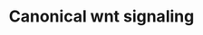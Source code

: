 ---
annotations:
- id: PW:0000201
  parent: signaling pathway
  type: Pathway Ontology
  value: Wnt signaling, canonical pathway
authors:
- SFGKrens
- Khanspers
- MaintBot
- Christine Chichester
- Mkutmon
- Egonw
- AlexanderPico
- Fehrhart
description: This pathway describes canonical wnt signaling in zebrafish (Danio rerio).
last-edited: 2021-05-27
organisms:
- Danio rerio
redirect_from:
- /index.php/Pathway:WP566
- /instance/WP566
revision: null
schema-jsonld:
- '@context': https://schema.org/
  '@id': https://wikipathways.github.io/pathways/WP566.html
  '@type': Dataset
  creator:
    '@type': Organization
    name: WikiPathways
  description: This pathway describes canonical wnt signaling in zebrafish (Danio
    rerio).
  keywords:
  - APC
  - CBP / p300
  - CKI-alpha
  - E-cadherin
  - E12 / tcf3
  - GBP
  - LRP5
  - NLK
  - PKC
  - RA receptor g
  - RhoAa
  - RhoAb
  - RhoAc
  - RhoAd
  - RhoAe
  - Tak1
  - VEGFa
  - axin1
  - axin2
  - axin2 / conductin
  - beta-catenin1
  - beta-catenin2
  - bglap
  - birc5a
  - birc5b
  - bmp2b
  - bmp4
  - boz
  - c-jun
  - c-myc
  - camk1g
  - camk2d
  - catenin-beta 1
  - ccnd1
  - cdc42
  - cdc42l
  - cdc42l2
  - cdh1 / E-cadherin
  - cdx1a
  - cdx4
  - chd
  - ck2a1
  - ck2a2
  - ck2b
  - connexin 43
  - cspg2a /versican
  - ctbp1
  - ctbp2
  - ctbp2l
  - ctnnb1
  - ctnnb2
  - cyclinD1
  - dab2
  - dact1 / dapper1
  - dact2  / dapper2
  - dact2 / drapper
  - dkk1
  - dla
  - dld
  - drl / ryk
  - dvl2
  - dvl3
  - eda
  - egfr
  - endothelin 1
  - engrailed 1a
  - engrailed 1b
  - engrailed 2a
  - engrailed 2b
  - ephrin B1
  - erm
  - eve1
  - fgf18
  - fgf18l
  - fgf20a
  - fgf20b
  - fgf3
  - fgf4
  - fgf8
  - fibronectin 1
  - fibronectin 1b
  - follistatin
  - foxN1
  - frzb
  - fz12
  - fzd1
  - fzd10
  - fzd2
  - fzd3
  - fzd4
  - fzd7a
  - fzd7b
  - fzd8a
  - fzd8c
  - fzd9
  - gata2
  - groucho1
  - groucho2
  - groucho3
  - gsc
  - gsk3b
  - hoxb1b
  - icat
  - id2a
  - id2b
  - ikbkg / nemo
  - irx3a
  - irx3b
  - jagged 1a
  - jagged 1b
  - ldlr
  - lef
  - lef1
  - lim1
  - met
  - mitfa
  - mkp3
  - myca
  - neurogenin 1
  - nkd1
  - nos2
  - ntl
  - oep
  - otx1
  - otx2
  - par1
  - pea
  - periostin
  - pitx2a
  - pitx2b
  - pontin52 / ruvbl1
  - ppp2r5e1
  - ppp2r5e2
  - prkcb1
  - prkcb1l
  - prkci
  - prkcl2
  - ptgs2
  - rac1
  - rac2
  - rac3
  - rfzd8b
  - rhoua /wrch1
  - runx2a
  - runx2b
  - ruvbl2 /  reptin
  - sall4
  - sfrp1a
  - sfrp2
  - sfrp2l
  - sfrp5
  - sfzd1
  - sfzd5
  - smarca4
  - smo
  - sox17
  - sox2
  - sox9a
  - sox9b
  - sp5
  - sp5l
  - spry2
  - spry4
  - sqt
  - stripe / egr2b
  - tcf-1 / elk4
  - tcf1
  - tcf3 / tcf7l1a
  - tcf3b / tcf7l1b
  - tcf4
  - tcl
  - twist
  - ubxd1
  - ved
  - vegfc
  - vent
  - vox
  - wif1
  - wisp2
  - wnt1
  - wnt10a
  - wnt10b
  - wnt11
  - wnt11r
  - wnt16
  - wnt2
  - wnt2b
  - wnt3l
  - wnt4a
  - wnt4b
  - wnt5b
  - wnt7
  - wnt7a
  - wnt8a
  - wnt8b
  license: CC0
  name: Canonical wnt signaling
seo: CreativeWork
title: Canonical wnt signaling
wpid: WP566
---